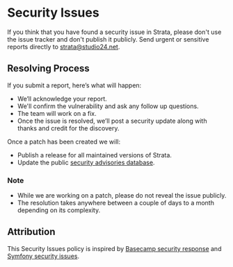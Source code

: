 # Security Issues

If you think that you have found a security issue in Strata, please don't use the issue tracker and don't publish it 
publicly. Send urgent or sensitive reports directly to [strata@studio24.net](mailto:strata@studio24.net).
 
## Resolving Process

If you submit a report, here’s what will happen:

* We’ll acknowledge your report.
* We'll confirm the vulnerability and ask any follow up questions.
* The team will work on a fix.
* Once the issue is resolved, we’ll post a security update along with thanks and credit for the discovery.

Once a patch has been created we will:

* Publish a release for all maintained versions of Strata.
* Update the public [security advisories database](https://github.com/FriendsOfPHP/security-advisories).

### Note

* While we are working on a patch, please do not reveal the issue publicly.
* The resolution takes anywhere between a couple of days to a month depending on its complexity.

## Attribution

This Security Issues policy is inspired by 
[Basecamp security response](https://github.com/basecamp/policies/blob/master/security/vulnerability-response.md) and 
[Symfony security issues](https://symfony.com/doc/master/contributing/code/security.html).

